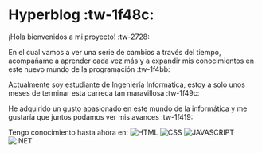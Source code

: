 # Hyperblog :tw-1f48c:
¡Hola bienvenidos a mi proyecto! :tw-2728:

En el cual vamos a ver una serie de cambios a través del tiempo, acompañame a aprender cada vez más y a expandir mis conocimientos en este nuevo mundo de la programación  :tw-1f4bb:

Actualmente soy estudiante de Ingeniería Informática, estoy a solo unos meses de terminar esta carreca tan maravillosa :tw-1f49c:

He adquirido un gusto apasionado en este mundo de la informática y me gustaría que juntos podamos ver mis  avances  :tw-1f419:

Tengo conocimiento hasta ahora en: 
![HTML](https://www.shareicon.net/data/32x32/2016/07/02/634639_html_512x512.png "HTML") ![CSS](https://www.shareicon.net/data/128x128/2015/07/16/70509_css_32x32.png "CSS") ![JAVASCRIPT](https://www.shareicon.net/data/32x32/2016/07/06/106573_software_512x512.png "JAVASCRIPT") ![.NET](https://www.shareicon.net/data/32x32/2016/01/13/702822_logo_512x512.png ".NET")

